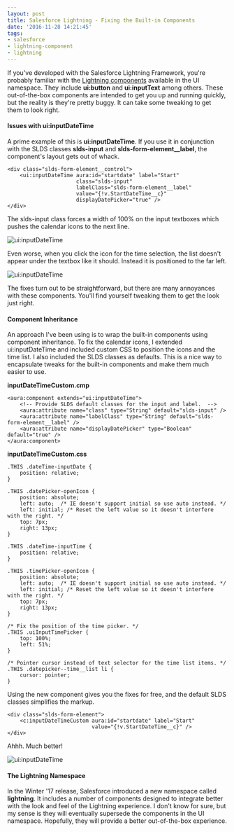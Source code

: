 ```yaml
---
layout: post
title: Salesforce Lightning - Fixing the Built-in Components
date: '2016-11-28 14:21:45'
tags:
- salesforce
- lightning-component
- lightning
---
```


If you've developed with the Salesforce Lightning Framework, you're probably familiar with the [Lightning components](https://developer.salesforce.com/docs/atlas.en-us.lightning.meta/lightning/aura_compref.htm) available in the UI namespace. They include **ui:button** and **ui:inputText** among others. These out-of-the-box components are intended to get you up and running quickly, but the reality is they're pretty buggy. It can take some tweaking to get them to look right.

#### Issues with ui:inputDateTime

A prime example of this is **ui:inputDateTime**. If you use it in conjunction with the SLDS classes **slds-input** and **slds-form-element__label**, the component's layout gets out of whack.

```
<div class="slds-form-element__control">
    <ui:inputDateTime aura:id="startdate" label="Start"
                      class="slds-input"
                      labelClass="slds-form-element__label"
                      value="{!v.StartDateTime__c}"
                      displayDatePicker="true" />
</div>
```

The slds-input class forces a width of 100% on the input textboxes which pushes the calendar icons to the next line.

![ui:inputDateTime](http://media.joebuschmann.com/ui-datetime-no-fix-1.png)

Even worse, when you click the icon for the time selection, the list doesn't appear under the textbox like it should. Instead it is positioned to the far left.

![ui:inputDateTime](http://media.joebuschmann.com/ui-datetime-no-fix-2.png)

The fixes turn out to be straightforward, but there are many annoyances with these components. You'll find yourself tweaking them to get the look just right.

#### Component Inheritance

An approach I've been using is to wrap the built-in components using component inheritance. To fix the calendar icons, I extended ui:inputDateTime and included custom CSS to position the icons and the time list. I also included the SLDS classes as defaults. This is a nice way to encapsulate tweaks for the built-in components and make them much easier to use.

**inputDateTimeCustom.cmp**

```
<aura:component extends="ui:inputDateTime">
	<!-- Provide SLDS default classes for the input and label.  -->
	<aura:attribute name="class" type="String" default="slds-input" />
	<aura:attribute name="labelClass" type="String" default="slds-form-element__label" />
	<aura:attribute name="displayDatePicker" type="Boolean" default="true" />
</aura:component>
```

**inputDateTimeCustom.css**

```
.THIS .dateTime-inputDate {
	position: relative;
}

.THIS .datePicker-openIcon {
	position: absolute;
	left: auto;  /* IE doesn't support initial so use auto instead. */
	left: initial; /* Reset the left value so it doesn't interfere with the right. */
	top: 7px;
	right: 13px;
}

.THIS .dateTime-inputTime {
	position: relative;
}

.THIS .timePicker-openIcon {
	position: absolute;
	left: auto;  /* IE doesn't support initial so use auto instead. */
	left: initial; /* Reset the left value so it doesn't interfere with the right. */
	top: 7px;
	right: 13px;
}

/* Fix the position of the time picker. */
.THIS .uiInputTimePicker {
	top: 100%;
	left: 51%;
}

/* Pointer cursor instead of text selector for the time list items. */
.THIS .datepicker--time__list li {
	cursor: pointer;
}
```

Using the new component gives you the fixes for free, and the default SLDS classes simplifies the markup.

```
<div class="slds-form-element">
    <c:inputDateTimeCustom aura:id="startdate" label="Start"
                           value="{!v.StartDateTime__c}" />
</div>
```

Ahhh. Much better!

![ui:inputDateTime](http://media.joebuschmann.com/ui-datetime-fix.png)

#### The Lightning Namespace

In the Winter '17 release, Salesforce introduced a new namespace called **lightning**. It includes a number of components designed to integrate better with the look and feel of the Lightning experience. I don't know for sure, but my sense is they will eventually supersede the components in the UI namespace. Hopefully, they will provide a better out-of-the-box experience.